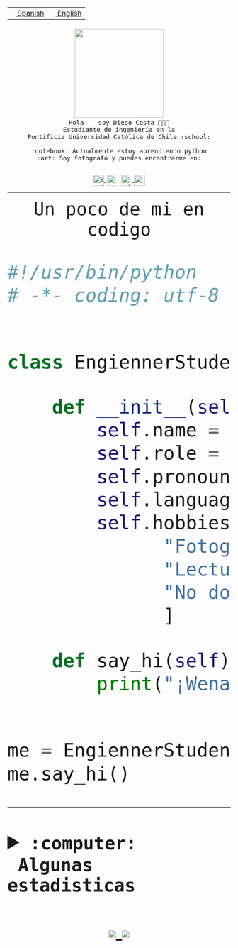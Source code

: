 <table border="0"  align="right">
 <tr><td><a href="README.md"><img src="https://upload.wikimedia.org/wikipedia/commons/thumb/8/89/Bandera_de_Espa%C3%B1a.svg/1200px-Bandera_de_Espa%C3%B1a.svg.png" height="10"> Spanish</a></td>
 <td><a href="README.en.md"><img src="https://upload.wikimedia.org/wikipedia/commons/a/a4/Flag_of_the_United_States.svg" height="10"> English</a></td></tr>
</table><br><br><br>


<p align="center">
  <img src="https://github.com/diegocostares/diegocostares/blob/main/Images/aaa2.gif?raw=true" width="200px">
  <br><samp>
    Hola <img src="https://media.giphy.com/media/hvRJCLFzcasrR4ia7z/giphy.gif" width="16px"> soy Diego Costa 👨🏻‍💻<br>
    Estudiante de ingeniería en la <br>
    Pontificia Universidad Católica de Chile :school:<br>
  <br>
    :notebook: Actualmente estoy aprendiendo python <br>
    :art: Soy fotografo y puedes encontrarme en: <br>
  <br></samp>
  
</p>

<p align="center">
   <a href="https://instagram.com/diegocosta_no" target="blank">
    <img 
    align="center" src="https://cdn.jsdelivr.net/npm/simple-icons@3.0.1/icons/instagram.svg" alt="instagram" height="25px" width="25px" />
  </a>
  <a style="border: 3px solid; color: white;"href="https://t.me/diegocosta_no" target="blank">
  <img
  align="center" alt="Telegram" width="25px" src="https://icons-for-free.com/iconfiles/png/512/Telegram-1324888767380505522.png" />
</a>
<a href="https://api.whatsapp.com/send?phone=56971897835&text=Hola!" target="blank">
  <img
  align="center" alt="wtsp" width="25px" src="https://img.icons8.com/pastel-glyph/2x/whatsapp--v2.png" />
</a>
<a href="https://www.linkedin.com/in/diego-costa-786249213/" target="blank">
  <img
  align="center" alt="wtsp" width="25px" src="https://img.icons8.com/metro/452/linkedin.png" />
</a>

  </a>
</p>

---


<p align="center"><font size="25"><samp>Un poco de mi en codigo</samp></front></p>


```python
#!/usr/bin/python
# -*- coding: utf-8 -*-


class EngiennerStudent:

    def __init__(self):
        self.name = "Diego Costa"
        self.role = "Estudiante"
        self.pronouns = "he/him"
        self.language_spoken = ["es_CL", "en_US"]
        self.hobbies = [
              "Fotografia",
              "Lectura",
              "No dormir",
              ]

    def say_hi(self):
        print("¡Wena mundo!")


me = EngiennerStudent()
me.say_hi()
```
---
<details>
  <summary><b><samp>:computer: &nbsp;Algunas estadisticas</samp></b></summary>
  <br/></p>

<!--START_SECTION:waka-->
![Code Time](http://img.shields.io/badge/Code%20Time-280%20hrs%2049%20mins-blue)

**Soy nocturno 🦉** 

```text
🌞 Mañana     0 commits      ░░░░░░░░░░░░░░░░░░░░░░░░░   0.0% 
🌆 Día        34 commits     ████████░░░░░░░░░░░░░░░░░   31.78% 
🌃 Tarde      28 commits     ██████░░░░░░░░░░░░░░░░░░░   26.17% 
🌙 Noche      45 commits     ██████████░░░░░░░░░░░░░░░   42.06%

```
📅 **Soy más productivo los Miércoles** 

```text
Lunes        1 commits      ░░░░░░░░░░░░░░░░░░░░░░░░░   0.93% 
Martes       1 commits      ░░░░░░░░░░░░░░░░░░░░░░░░░   0.93% 
Miércoles    77 commits     ██████████████████░░░░░░░   71.96% 
Jueves       2 commits      ░░░░░░░░░░░░░░░░░░░░░░░░░   1.87% 
Viernes      1 commits      ░░░░░░░░░░░░░░░░░░░░░░░░░   0.93% 
Sábado       13 commits     ███░░░░░░░░░░░░░░░░░░░░░░   12.15% 
Domingo      12 commits     ██░░░░░░░░░░░░░░░░░░░░░░░   11.21%

```


📊 **Esta semana me dediqué a** 

```text
🐱‍💻 Proyectos: 
Ing_Software             6 hrs 18 mins       █████████████░░░░░░░░░░░░   52.2% 
Unknown Project          4 hrs 27 mins       █████████░░░░░░░░░░░░░░░░   36.88% 
T0-2020-2-DquezadaO      47 mins             █░░░░░░░░░░░░░░░░░░░░░░░░   6.61% 
T0                       25 mins             █░░░░░░░░░░░░░░░░░░░░░░░░   3.5% 
G74_BDD                  5 mins              ░░░░░░░░░░░░░░░░░░░░░░░░░   0.81%

```


 Last Updated on 26/03/2022 08:27:04 UTC
<!--END_SECTION:waka-->
  
  

 <p align="center"> <img src="https://github-readme-stats.vercel.app/api?username=diegocostares&show_icons=true&theme=ayu-mirage" alt="abhisheknaiidu" /></p>
 
</details>

<p align=center>
  <a href="https://github.com/diegocostares">
    <img src="https://badges.pufler.dev/visits/diegocostares/diegocostares?style=flat-square&color=black&logo=github">
  </a>
  <a href="https://github.com/diegocostares?tab=repositories">
    <img src="https://badges.pufler.dev/repos/diegocostares?style=flat-square&color=black&logo=github">
  </a>
</p>
